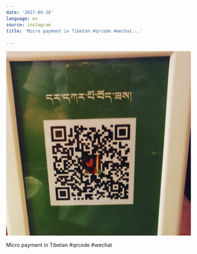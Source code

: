 ```yaml
---
date: '2017-09-18'
language: en
source: instagram
title: 'Micro payment in Tibetan #qrcode #wechat...'

---
```


![](/uploads/instagram/201709/acd2bfb1efdd017d23c92855f1f02969.jpg)

Micro payment in Tibetan #qrcode #wechat
            